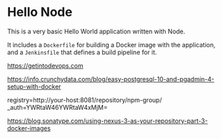 # Hello Node
This is a very basic Hello World application written with Node.

It includes a `Dockerfile` for building a Docker image with the application, and a `Jenkinsfile` that defines a build pipeline for it.

https://getintodevops.com


https://info.crunchydata.com/blog/easy-postgresql-10-and-pgadmin-4-setup-with-docker


registry=http://your-host:8081/repository/npm-group/
_auth=YWRtaW46YWRtaW4xMjM=

https://blog.sonatype.com/using-nexus-3-as-your-repository-part-3-docker-images
